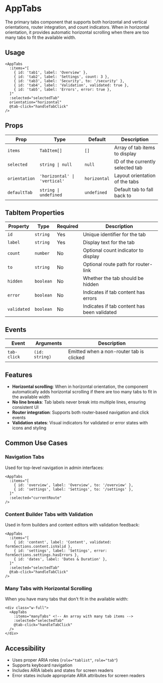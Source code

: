 # AppTabs

The primary tabs component that supports both horizontal and vertical orientations, router integration, and count indicators. When in horizontal orientation, it provides automatic horizontal scrolling when there are too many tabs to fit the available width.

## Usage

```vue
<AppTabs
  :items="[
    { id: 'tab1', label: 'Overview' },
    { id: 'tab2', label: 'Settings', count: 3 },
    { id: 'tab3', label: 'Security', to: '/security' },
    { id: 'tab4', label: 'Validation', validated: true },
    { id: 'tab5', label: 'Errors', error: true },
  ]"
  :selected="selectedTab"
  orientation="horizontal"
  @tab-click="handleTabClick"
/>
```

## Props

| Prop          | Type                         | Default      | Description                      |
| ------------- | ---------------------------- | ------------ | -------------------------------- |
| `items`       | `TabItem[]`                  | `[]`         | Array of tab items to display    |
| `selected`    | `string \| null`             | `null`       | ID of the currently selected tab |
| `orientation` | `'horizontal' \| 'vertical'` | `horizontal` | Layout orientation of the tabs   |
| `defaultTab`  | `string \| undefined`        | `undefined`  | Default tab to fall back to      |

## TabItem Properties

| Property    | Type      | Required | Description                                 |
| ----------- | --------- | -------- | ------------------------------------------- |
| `id`        | `string`  | Yes      | Unique identifier for the tab               |
| `label`     | `string`  | Yes      | Display text for the tab                    |
| `count`     | `number`  | No       | Optional count indicator to display         |
| `to`        | `string`  | No       | Optional route path for router-link         |
| `hidden`    | `boolean` | No       | Whether the tab should be hidden            |
| `error`     | `boolean` | No       | Indicates if tab content has errors         |
| `validated` | `boolean` | No       | Indicates if tab content has been validated |

## Events

| Event       | Arguments      | Description                              |
| ----------- | -------------- | ---------------------------------------- |
| `tab-click` | `(id: string)` | Emitted when a non-router tab is clicked |

## Features

- **Horizontal scrolling**: When in horizontal orientation, the component automatically adds horizontal scrolling if there are too many tabs to fit in the available width
- **No line breaks**: Tab labels never break into multiple lines, ensuring consistent UI
- **Router integration**: Supports both router-based navigation and click events
- **Validation states**: Visual indicators for validated or error states with icons and styling

## Common Use Cases

### Navigation Tabs

Used for top-level navigation in admin interfaces:

```vue
<AppTabs
  :items="[
    { id: 'overview', label: 'Overview', to: '/overview' },
    { id: 'settings', label: 'Settings', to: '/settings' },
  ]"
  :selected="currentRoute"
/>
```

### Content Builder Tabs with Validation

Used in form builders and content editors with validation feedback:

```vue
<AppTabs
  :items="[
    { id: 'content', label: 'Content', validated: formSections.content.isValid },
    { id: 'settings', label: 'Settings', error: formSections.settings.hasErrors },
    { id: 'dates', label: 'Dates & Duration' },
  ]"
  :selected="selectedTab"
  @tab-click="handleTabClick"
/>
```

### Many Tabs with Horizontal Scrolling

When you have many tabs that don't fit in the available width:

```vue
<div class="w-full">
  <AppTabs
    :items="manyTabs" <!-- An array with many tab items -->
    :selected="selectedTab"
    @tab-click="handleTabClick"
  />
</div>
```

## Accessibility

- Uses proper ARIA roles (`role="tablist"`, `role="tab"`)
- Supports keyboard navigation
- Includes ARIA labels and states for screen readers
- Error states include appropriate ARIA attributes for screen readers
